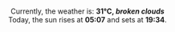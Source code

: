 <p  align="center"><br/>Currently, the weather is: <b> 31°C, <i>broken clouds</i></b></br>Today, the sun rises at <b>05:07</b> and sets at <b>19:34</b>.</p>